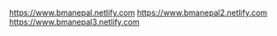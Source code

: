 https://www.bmanepal.netlify.com
https://www.bmanepal2.netlify.com
https://www.bmanepal3.netlify.com
